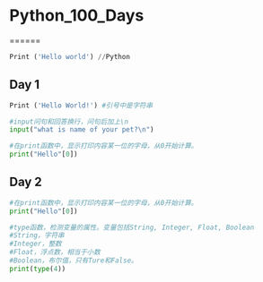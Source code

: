 # Python_100_Days
======

```Python
Print ('Hello world') //Python

```
## Day 1

```Python
Print ('Hello World!') #引号中是字符串

#input问句和回答换行，问句后加上\n
input("what is name of your pet?\n")

#在print函数中，显示打印内容某一位的字母，从0开始计算。
print("Hello"[0])

```
## Day 2

```Python
#在print函数中，显示打印内容某一位的字母，从0开始计算。
print("Hello"[0])

#type函数，检测变量的属性。变量包括String, Integer, Float, Boolean
#String，字符串
#Integer，整数
#Float，浮点数，相当于小数
#Boolean，布尔值，只有Ture和False。
print(type(4))

```
